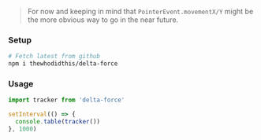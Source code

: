 > For now and keeping in mind that `PointerEvent.movementX/Y` might be the more obvious way to go in the near future.

### Setup
```sh
# Fetch latest from github
npm i thewhodidthis/delta-force
```

### Usage
```js
import tracker from 'delta-force'

setInterval(() => {
  console.table(tracker())
}, 1000)
```
